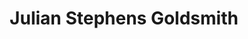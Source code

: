 ---
title: "Julian Stephens Goldsmith"
url: /brighton-and-hove/julian-stephens-goldsmith/
shop: jewelry
---